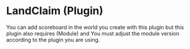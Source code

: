# LandClaim (Plugin)
You can add scoreboard in the world you create with this plugin but this plugin also requires (Module)
and You must adjust the module version according to the plugin you are using.

